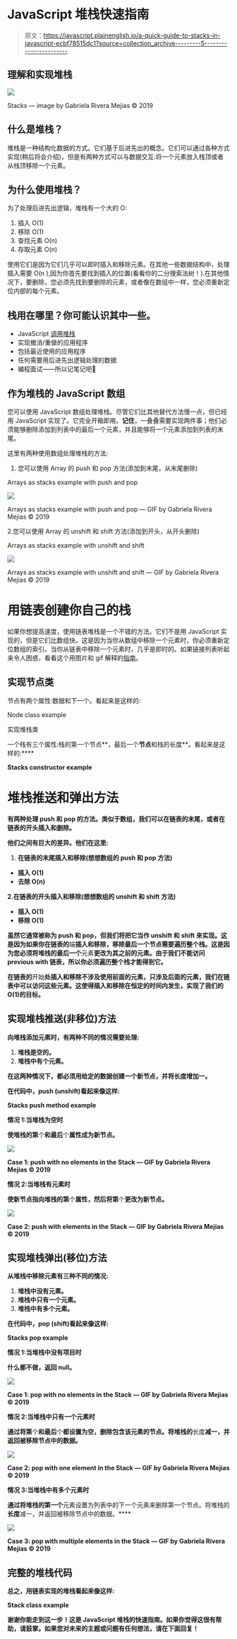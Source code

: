 # JavaScript 堆栈快速指南

> 原文：<https://javascript.plainenglish.io/a-quick-guide-to-stacks-in-javascript-ecbf78515dc1?source=collection_archive---------5----------------------->

## 理解和实现堆栈

![](img/53b10efba3245dd9204c39cb4dbe9072.png)

Stacks — image by Gabriela Rivera Mejias © 2019

## 什么是堆栈？

堆栈是一种结构化数据的方式。它们基于后进先出的概念。它们可以通过各种方式实现(稍后将会介绍)，但是有两种方式可以与数据交互:将一个元素放入栈顶或者从栈顶移除一个元素。

## 为什么使用堆栈？

为了处理后进先出逻辑，堆栈有一个大的 O:

1.  插入 O(1)
2.  移除 O(1)
3.  查找元素 O(n)
4.  存取元素 O(n)

使用它们是因为它们几乎可以即时插入和移除元素。在其他一些数据结构中，处理插入需要 O(n ),因为你首先要找到插入的位置(看看你的二分搜索法树！).在其他情况下，要删除，您必须先找到要删除的元素，或者像在数组中一样，您必须重新定位内部的每个元素。

## 栈用在哪里？你可能认识其中一些。

*   JavaScript [调用堆栈](https://www.freecodecamp.org/news/understanding-the-javascript-call-stack-861e41ae61d4/)
*   实现撤消/重做的应用程序
*   包括最近使用的应用程序
*   任何需要用后进先出逻辑处理的数据
*   编程面试——所以记笔记吧👀

## 作为堆栈的 JavaScript 数组

您可以使用 JavaScript 数组处理堆栈。尽管它们比其他替代方法慢一点，但已经用 JavaScript 实现了。它完全开箱即用。**记住**，一叠叠需要实现两件事；他们必须能够删除添加到列表中的最后一个元素，并且能够将一个元素添加到列表的末尾。

这里有两种使用数组处理堆栈的方法:

1.  您可以使用 Array 的 push 和 pop 方法(添加到末尾，从末尾删除)

Arrays as stacks example with push and pop

![](img/23453f6e291f84f0e47d666aaeb563ee.png)

Arrays as stacks example with push and pop — GIF by Gabriela Rivera Mejias © 2019

2.您可以使用 Array 的 unshift 和 shift 方法(添加到开头，从开头删除)

Arrays as stacks example with unshift and shift

![](img/baa5aa244a9f5ed9e58fa11055d79521.png)

Arrays as stacks example with unshift and shift — GIF by Gabriela Rivera Mejias © 2019

# 用链表创建你自己的栈

如果你想提高速度，使用链表堆栈是一个不错的方法。它们不是用 JavaScript 实现的，但是它们比数组快。这是因为当你从数组中移除一个元素时，你必须重新定位数组的索引。当你从链表中移除一个元素时，几乎是即时的。如果链接列表听起来令人困惑，看看这个用图片和 gif 解释的[指南](https://medium.com/javascript-in-plain-english/a-quick-guide-to-linked-lists-in-javascript-27ea7046bc56)。

## 实现节点类

节点有两个属性:数据和下一个。看起来是这样的:

Node class example

实现堆栈类

一个栈有三个属性:栈的第一个节点**，最后一个**节点**和栈的长度**。看起来是这样的:****

**Stacks constructor example**

# **堆栈推送和弹出方法**

**有两种处理 push 和 pop 的方法。类似于数组，我们可以在链表的末尾，或者在链表的开头插入和删除。**

**他们之间有巨大的差异。他们在这里:**

1.  **在链表的末尾插入和移除(想想数组的 push 和 pop 方法)**

*   **插入 O(1)**
*   **去除 O(n)**

**2.在链表的开头插入和移除(想想数组的 unshift 和 shift 方法)**

*   **插入 O(1)**
*   **移除 O(1)**

**虽然它通常被称为 push 和 pop，但我们将把它当作 unshift 和 shift 来实现。这是因为如果你在链表的**端**插入和移除，移除最后一个节点需要遍历整个栈。这是因为您必须将堆栈的最后一个**元素**更改为其之前的元素。由于我们不能访问 previous with 链表，所以你必须遍历整个栈才能得到它。**

**在链表的**开始**处插入和移除不涉及使用前面的元素，只涉及后面的元素，我们在链表中可以访问这些元素。这使得插入和移除在恒定的时间内发生，实现了我们的 O(1)的目标。**

## **实现堆栈推送(非移位)方法**

**向堆栈添加元素时，有两种不同的情况需要处理:**

1.  **堆栈是空的。**
2.  **堆栈中有个元素。**

**在这两种情况下，都必须用给定的数据创建一个新节点，并将长度增加一。**

**在代码中，push (unshift)看起来像这样:**

**Stacks push method example**

**情况 1:当堆栈为空时**

**使堆栈的第**个**和最后**个**属性成为新节点。**

**![](img/54825e0238975e1670c5d4520c393a65.png)**

**Case 1: push with no elements in the Stack — GIF by Gabriela Rivera Mejias © 2019**

**情况 2:当堆栈有元素时**

**使新节点指向堆栈的第**个**属性，然后将第**个**更改为新节点。**

**![](img/d412c98ec5748dc963e06e275202c864.png)**

**Case 2: push with elements in the Stack — GIF by Gabriela Rivera Mejias © 2019**

## **实现堆栈弹出(移位)方法**

**从堆栈中移除元素有三种不同的情况:**

1.  **堆栈中没有元素。**
2.  **堆栈中只有一个元素。**
3.  **堆栈中有多个元素。**

**在代码中，pop (shift)看起来像这样:**

**Stacks pop example**

**情况 1:当堆栈中没有项目时**

**什么都不做，返回 null。**

**![](img/ee1f26283e3fc727f6dd5d769d457a34.png)**

**Case 1: pop with no elements in the Stack — GIF by Gabriela Rivera Mejias © 2019**

**情况 2:当堆栈中只有一个元素时**

**通过将第**个**和最后**个**都设置为空，删除包含该元素的节点。将堆栈的**长度**减一，并返回被移除节点中的数据。**

**![](img/70c43115cf35dd69fc6842976297c644.png)**

**Case 2: pop with one element in the Stack — GIF by Gabriela Rivera Mejias © 2019**

**情况 3:当堆栈中有多个元素时**

**通过将堆栈的第一个**元素设置为列表中的下一个元素来删除第一个节点。将堆栈的**长度**减一，并返回被移除节点中的数据。****

**![](img/3dcfcdbbe0c8a709260f6ffe8a8501f0.png)**

**Case 3: pop with multiple elements in the Stack — GIF by Gabriela Rivera Mejias © 2019**

## **完整的堆栈代码**

**总之，用链表实现的堆栈看起来像这样:**

**Stack class example**

**谢谢你能走到这一步！这是 JavaScript 堆栈的快速指南。如果你觉得这很有帮助，请鼓掌。如果您对未来的主题或问题有任何想法，请在下面回复！**